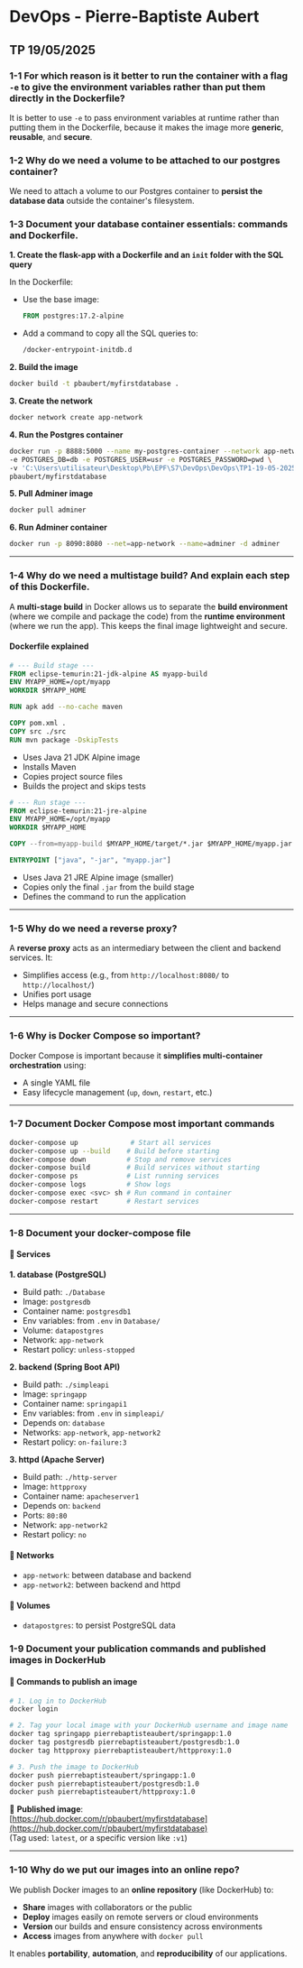 # DevOps - Pierre-Baptiste Aubert
## TP 19/05/2025

### 1-1 For which reason is it better to run the container with a flag `-e` to give the environment variables rather than put them directly in the Dockerfile?

It is better to use `-e` to pass environment variables at runtime rather than putting them in the Dockerfile, because it makes the image more **generic**, **reusable**, and **secure**.

### 1-2 Why do we need a volume to be attached to our postgres container?

We need to attach a volume to our Postgres container to **persist the database data** outside the container's filesystem.

### 1-3 Document your database container essentials: commands and Dockerfile.

**1. Create the flask-app with a Dockerfile and an `init` folder with the SQL query**

In the Dockerfile:
- Use the base image:
  ```dockerfile
  FROM postgres:17.2-alpine
  ```
- Add a command to copy all the SQL queries to:
  ```dockerfile
  /docker-entrypoint-initdb.d
  ```

**2. Build the image**
```bash
docker build -t pbaubert/myfirstdatabase .
```

**3. Create the network**
```bash
docker network create app-network
```

**4. Run the Postgres container**
```bash
docker run -p 8888:5000 --name my-postgres-container --network app-network \
-e POSTGRES_DB=db -e POSTGRES_USER=usr -e POSTGRES_PASSWORD=pwd \
-v 'C:\Users\utilisateur\Desktop\Pb\EPF\S7\DevOps\DevOps\TP1-19-05-2025\datapostgres:/var/lib/postgresql/data' \
pbaubert/myfirstdatabase
```

**5. Pull Adminer image**
```bash
docker pull adminer
```

**6. Run Adminer container**
```bash
docker run -p 8090:8080 --net=app-network --name=adminer -d adminer
```

---

### 1-4 Why do we need a multistage build? And explain each step of this Dockerfile.

A **multi-stage build** in Docker allows us to separate the **build environment** (where we compile and package the code) from the **runtime environment** (where we run the app). This keeps the final image lightweight and secure.

#### Dockerfile explained

```dockerfile
# --- Build stage ---
FROM eclipse-temurin:21-jdk-alpine AS myapp-build
ENV MYAPP_HOME=/opt/myapp
WORKDIR $MYAPP_HOME

RUN apk add --no-cache maven

COPY pom.xml .
COPY src ./src
RUN mvn package -DskipTests
```

- Uses Java 21 JDK Alpine image
- Installs Maven
- Copies project source files
- Builds the project and skips tests

```dockerfile
# --- Run stage ---
FROM eclipse-temurin:21-jre-alpine
ENV MYAPP_HOME=/opt/myapp
WORKDIR $MYAPP_HOME

COPY --from=myapp-build $MYAPP_HOME/target/*.jar $MYAPP_HOME/myapp.jar

ENTRYPOINT ["java", "-jar", "myapp.jar"]
```

- Uses Java 21 JRE Alpine image (smaller)
- Copies only the final `.jar` from the build stage
- Defines the command to run the application

---

### 1-5 Why do we need a reverse proxy?

A **reverse proxy** acts as an intermediary between the client and backend services. It:
- Simplifies access (e.g., from `http://localhost:8080/` to `http://localhost/`)
- Unifies port usage
- Helps manage and secure connections

---

### 1-6 Why is Docker Compose so important?

Docker Compose is important because it **simplifies multi-container orchestration** using:
- A single YAML file
- Easy lifecycle management (`up`, `down`, `restart`, etc.)

---

### 1-7 Document Docker Compose most important commands

```bash
docker-compose up             # Start all services
docker-compose up --build    # Build before starting
docker-compose down          # Stop and remove services
docker-compose build         # Build services without starting
docker-compose ps            # List running services
docker-compose logs          # Show logs
docker-compose exec <svc> sh # Run command in container
docker-compose restart       # Restart services
```

---

### 1-8 Document your docker-compose file

#### 🔹 Services

**1. database (PostgreSQL)**  
- Build path: `./Database`  
- Image: `postgresdb`  
- Container name: `postgresdb1`  
- Env variables: from `.env` in `Database/`  
- Volume: `datapostgres`  
- Network: `app-network`  
- Restart policy: `unless-stopped`

**2. backend (Spring Boot API)**  
- Build path: `./simpleapi`  
- Image: `springapp`  
- Container name: `springapi1`  
- Env variables: from `.env` in `simpleapi/`  
- Depends on: `database`  
- Networks: `app-network`, `app-network2`  
- Restart policy: `on-failure:3`

**3. httpd (Apache Server)**  
- Build path: `./http-server`  
- Image: `httpproxy`  
- Container name: `apacheserver1`  
- Depends on: `backend`  
- Ports: `80:80`  
- Network: `app-network2`  
- Restart policy: `no`

#### 🔹 Networks

- `app-network`: between database and backend  
- `app-network2`: between backend and httpd

#### 🔹 Volumes

- `datapostgres`: to persist PostgreSQL data

### 1-9 Document your publication commands and published images in DockerHub

#### 🔹 Commands to publish an image

```bash
# 1. Log in to DockerHub
docker login

# 2. Tag your local image with your DockerHub username and image name
docker tag springapp pierrebaptisteaubert/springapp:1.0 
docker tag postgresdb pierrebaptisteaubert/postgresdb:1.0
docker tag httpproxy pierrebaptisteaubert/httpproxy:1.0 

# 3. Push the image to DockerHub
docker push pierrebaptisteaubert/springapp:1.0
docker push pierrebaptisteaubert/postgresdb:1.0
docker push pierrebaptisteaubert/httpproxy:1.0 
```

🔗 **Published image**:  
[https://hub.docker.com/r/pbaubert/myfirstdatabase](https://hub.docker.com/r/pbaubert/myfirstdatabase)  
(Tag used: `latest`, or a specific version like `:v1`)

---

### 1-10 Why do we put our images into an online repo?

We publish Docker images to an **online repository** (like DockerHub) to:

- **Share** images with collaborators or the public
- **Deploy** images easily on remote servers or cloud environments
- **Version** our builds and ensure consistency across environments
- **Access** images from anywhere with `docker pull`

It enables **portability**, **automation**, and **reproducibility** of our applications.